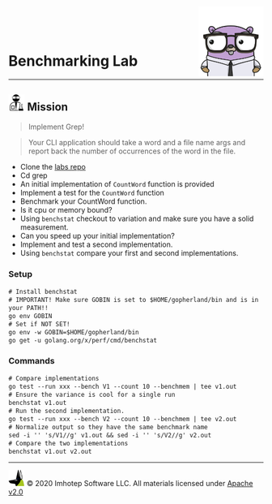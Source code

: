 <img src="../assets/gophernand.png" align="right" width="128" height="auto"/>

<br/>
<br/>
<br/>

# Benchmarking Lab

---
## <img src="../assets/lab.png" width="auto" height="32"/> Mission

> Implement Grep!

> Your CLI application should take a word and a file name args and
> report back the number of occurrences of the word in the file.

* Clone the [labs repo](https://github.com/gopherland/labs_int)
* Cd grep
* An initial implementation of `CountWord` function is provided
* Implement a test for the `CountWord` function
* Benchmark your CountWord function.
* Is it cpu or memory bound?
* Using `benchstat` checkout to variation and make sure you have a solid measurement.
* Can you speed up your initial implementation?
* Implement and test a second implementation.
* Using `benchstat` compare your first and second implementations.

### Setup

```shell
# Install benchstat
# IMPORTANT! Make sure GOBIN is set to $HOME/gopherland/bin and is in your PATH!!
go env GOBIN
# Set if NOT SET!
go env -w GOBIN=$HOME/gopherland/bin
go get -u golang.org/x/perf/cmd/benchstat
```

### Commands

```shell
# Compare implementations
go test --run xxx --bench V1 --count 10 --benchmem | tee v1.out
# Ensure the variance is cool for a single run
benchstat v1.out
# Run the second implementation.
go test --run xxx --bench V2 --count 10 --benchmem | tee v2.out
# Normalize output so they have the same benchmark name
sed -i '' 's/V1//g' v1.out && sed -i '' 's/V2//g' v2.out
# Compare the two implementations
benchstat v1.out v2.out
```

---
<img src="../assets/imhotep_logo.png" width="32" height="auto"/> © 2020 Imhotep Software LLC.
All materials licensed under [Apache v2.0](http://www.apache.org/licenses/LICENSE-2.0)